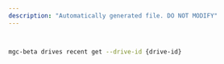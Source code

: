 ```yaml
---
description: "Automatically generated file. DO NOT MODIFY"
---
```


```bash


mgc-beta drives recent get --drive-id {drive-id}

```